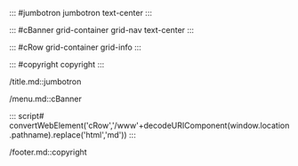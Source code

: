 ::: #jumbotron jumbotron text-center
:::

::: #cBanner grid-container grid-nav text-center
:::

::: #cRow grid-container grid-info
:::

::: #copyright copyright
:::

/title.md::jumbotron

/menu.md::cBanner

::: script#
convertWebElement('cRow','/www'+decodeURIComponent(window.location.pathname).replace('html','md'))
:::

/footer.md::copyright
